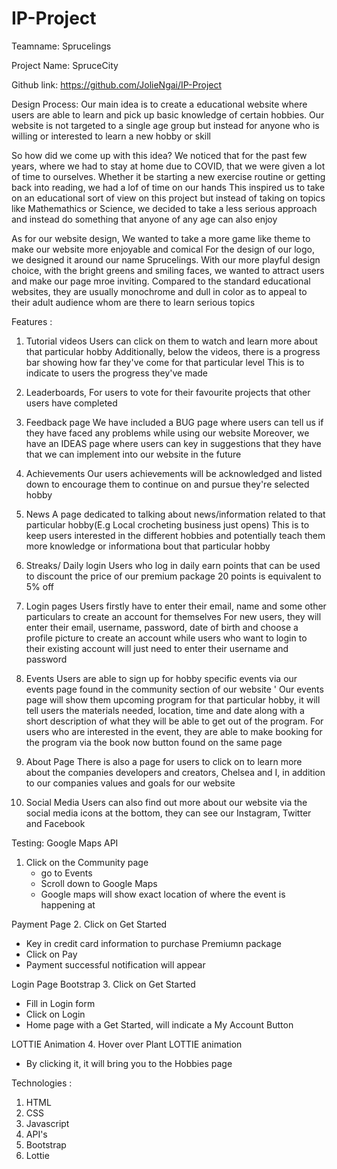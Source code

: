# IP-Project
Teamname: Sprucelings

Project Name: SpruceCity

Github link: https://github.com/JolieNgai/IP-Project 

Design Process:
Our main idea is to create a educational website where users are able to learn and pick up basic knowledge of certain hobbies.
Our website is not targeted to a single age group but instead for anyone who is willing or interested to learn a new hobby or skill

So how did we come up with this idea?
We noticed that for the past few years, where we had to stay at home due to COVID, that we were given a lot of time to ourselves. 
Whether it be starting a new exercise routine or getting back into reading, we had a lof of time on our hands
This inspired us to take on an educational sort of view on this project but instead of taking on topics like Mathemathics or Science, we decided to take a less serious approach and instead do
something that anyone of any age can also enjoy

As for our website design, 
We wanted to take a more game like theme to make our website more enjoyable and comical 
For the design of our logo, we designed it around our name Sprucelings.
With our more playful design choice, with the bright greens and smiling faces, we wanted to attract users and make our page mroe inviting.
Compared to the standard educational websites, they are usually monochrome and dull in color as to appeal to their adult audience whom are there to learn serious topics 

Features :
1. Tutorial videos
   Users can click on them to watch and learn more about that particular hobby
   Additionally, below the videos, there is a progress bar showing how far they've come for that particular level
   This is to indicate to users the progress they've made 
   
2. Leaderboards, 
   For users to vote for their favourite projects that other users have completed

3. Feedback page
   We have included a BUG page where users can tell us if they have faced any problems while using our website 
   Moreover, we have an IDEAS page where users can key in suggestions that they have that we can implement into our website in the future

4. Achievements
   Our users achievements will be acknowledged and listed down to encourage them to continue on and pursue they're selected hobby

5. News
   A page dedicated to talking about news/information related to that particular hobby(E.g Local crocheting business just opens)
   This is to keep users interested in the different hobbies and potentially teach them more knowledge or informationa bout that particular hobby

6. Streaks/ Daily login 
   Users who log in daily earn points that can be used to discount the price of our premium package 
   20 points is equivalent to 5% off

7. Login pages
   Users firstly have to enter their email, name and some other particulars to create an account for themselves
   For new users, they will enter their email, username, password, date of birth and choose a profile picture to create an account while
   users who want to login to their existing account will just need to enter their username and password

8. Events
   Users are able to sign up for hobby specific events via our events page found in the community section of our website '
   Our events page will show them upcoming program for that particular hobby, it will tell users the materials needed, location, time and date along with a short description of what they
   will be able to get out of the program.
   For users who are interested in the event, they are able to make booking for the program via the book now button found on the same page

9. About Page
   There is also a page for users to click on to learn more about the companies developers and creators, Chelsea and I, in addition to our companies values and goals for our website 

10. Social Media 
    Users can also find out more about our website via the social media icons at the bottom, 
    they can see our Instagram, Twitter and Facebook 

Testing:
Google Maps API
1. Click on the Community page 
   - go to Events
   - Scroll down to Google Maps
   - Google maps will show exact location of where the event is happening at

Payment Page
2. Click on Get Started 
   - Key in credit card information to purchase Premiumn package
   - Click on Pay
   - Payment successful notification will appear

Login Page Bootstrap
3. Click on Get Started 
   - Fill in Login form
   - Click on Login 
   - Home page with a Get Started, will indicate a My Account Button 

LOTTIE Animation
4. Hover over Plant LOTTIE animation
   - By clicking it, it will bring you to the Hobbies page
  
Technologies :
1. HTML
2. CSS
3. Javascript
4. API's
5. Bootstrap
6. Lottie

